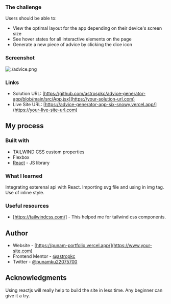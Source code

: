 ### The challenge

Users should be able to:

- View the optimal layout for the app depending on their device's screen size
- See hover states for all interactive elements on the page
- Generate a new piece of advice by clicking the dice icon

### Screenshot

![./advice.png]()

### Links

- Solution URL: [https://github.com/astrospkc/advice-generator-app/blob/main/src/App.jsx](https://your-solution-url.com)
- Live Site URL: [https://advice-generator-app-six-snowy.vercel.app/](https://your-live-site-url.com)

## My process

### Built with

- TAILWIND CSS custom properties
- Flexbox
- [React](https://reactjs.org/) - JS library

### What I learned

Integrating exterenal api with React.
Importing svg file and using in img tag.
Use of inline style.

### Useful resources

- [https://tailwindcss.com/] - This helped me for tailwind css components.

## Author

- Website - [https://punam-portfolio.vercel.app/](https://www.your-site.com)
- Frontend Mentor - [@astropkc](https://www.frontendmentor.io/profile/astrospkc)
- Twitter - [@punamku22075700](https://twitter.com/punamku22075700)

## Acknowledgments

Using reactjs will really help to build the site in less time. Any beginner can give it a try.
